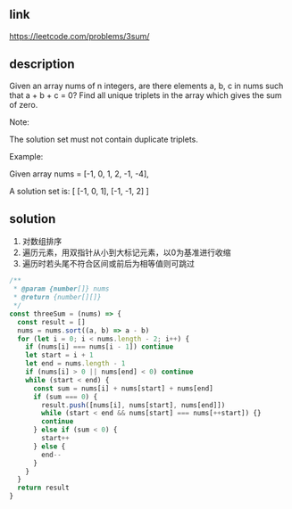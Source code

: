 ## link

https://leetcode.com/problems/3sum/

## description

Given an array nums of n integers, are there elements a, b, c in nums such that a + b + c = 0? Find all unique triplets in the array which gives the sum of zero.

Note:

The solution set must not contain duplicate triplets.

Example:

Given array nums = [-1, 0, 1, 2, -1, -4],

A solution set is:
[
  [-1, 0, 1],
  [-1, -1, 2]
]

## solution

1. 对数组排序
2. 遍历元素，用双指针从小到大标记元素，以0为基准进行收缩
3. 遍历时若头尾不符合区间或前后为相等值则可跳过

```javascript
/**
 * @param {number[]} nums
 * @return {number[][]}
 */
const threeSum = (nums) => {
  const result = []
  nums = nums.sort((a, b) => a - b)
  for (let i = 0; i < nums.length - 2; i++) {
    if (nums[i] === nums[i - 1]) continue
    let start = i + 1
    let end = nums.length - 1
    if (nums[i] > 0 || nums[end] < 0) continue
    while (start < end) {
      const sum = nums[i] + nums[start] + nums[end]
      if (sum === 0) {
        result.push([nums[i], nums[start], nums[end]])
        while (start < end && nums[start] === nums[++start]) {}
        continue
      } else if (sum < 0) {
        start++
      } else {
        end--
      }
    }
  }
  return result
}
```

